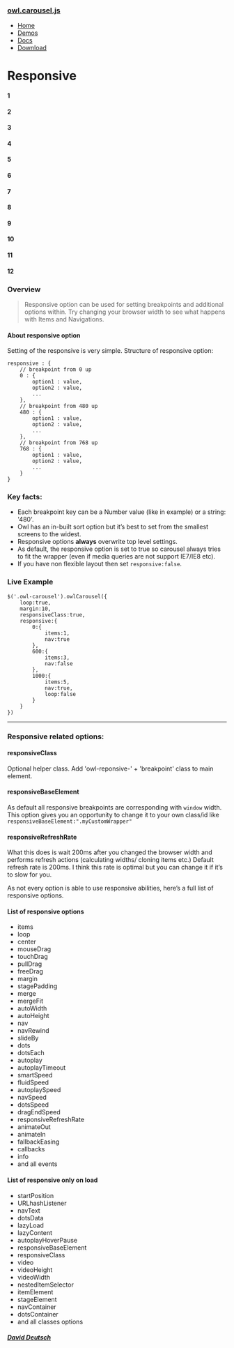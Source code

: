 ### [owl.carousel.js](/OwlCarousel2/)

<span id="toggle-nav" class="right"> </span>

-   [Home](/OwlCarousel2/index.html)
-   [Demos](/OwlCarousel2/demos/demos.html)
-   [Docs](/OwlCarousel2/docs/started-welcome.html)
-   [Download](https://github.com/OwlCarousel2/OwlCarousel2/archive/2.3.4.zip) <span class="download"></span>

Responsive
==========

#### 1

#### 2

#### 3

#### 4

#### 5

#### 6

#### 7

#### 8

#### 9

#### 10

#### 11

#### 12

### Overview

> Responsive option can be used for setting breakpoints and additional options within. Try changing your browser width to see what happens with Items and Navigations.

#### About responsive option

Setting of the responsive is very simple. Structure of responsive option:

    responsive : {
        // breakpoint from 0 up
        0 : {
            option1 : value,
            option2 : value,
            ...
        },
        // breakpoint from 480 up
        480 : {
            option1 : value,
            option2 : value,
            ...
        },
        // breakpoint from 768 up
        768 : {
            option1 : value,
            option2 : value,
            ...
        }
    }

### Key facts:

-   Each breakpoint key can be a Number value (like in example) or a string: '480'.
-   Owl has an in-built sort option but it’s best to set from the smallest screens to the widest.
-   Responsive options **always** overwrite top level settings.
-   As default, the responsive option is set to true so carousel always tries to fit the wrapper (even if media queries are not support IE7/IE8 etc).
-   If you have non flexible layout then set `responsive:false`.

### Live Example

    $('.owl-carousel').owlCarousel({
        loop:true,
        margin:10,
        responsiveClass:true,
        responsive:{
            0:{
                items:1,
                nav:true
            },
            600:{
                items:3,
                nav:false
            },
            1000:{
                items:5,
                nav:true,
                loop:false
            }
        }
    })

------------------------------------------------------------------------

### Responsive related options:

#### responsiveClass

Optional helper class. Add 'owl-reponsive-' + 'breakpoint' class to main element.

#### responsiveBaseElement

As default all responsive breakpoints are corresponding with `window` width. This option gives you an opportunity to change it to your own class/id like `responsiveBaseElement:".myCustomWrapper"`

#### responsiveRefreshRate

What this does is wait 200ms after you changed the browser width and performs refresh actions (calculating widths/ cloning items etc.) Default refresh rate is 200ms. I think this rate is optimal but you can change it if it’s to slow for you.

As not every option is able to use responsive abilities, here’s a full list of responsive options.

#### List of responsive options

-   items
-   loop
-   center
-   mouseDrag
-   touchDrag
-   pullDrag
-   freeDrag
-   margin
-   stagePadding
-   merge
-   mergeFit
-   autoWidth
-   autoHeight
-   nav
-   navRewind
-   slideBy
-   dots
-   dotsEach
-   autoplay
-   autoplayTimeout
-   smartSpeed
-   fluidSpeed
-   autoplaySpeed
-   navSpeed
-   dotsSpeed
-   dragEndSpeed
-   responsiveRefreshRate
-   animateOut
-   animateIn
-   fallbackEasing
-   callbacks
-   info
-   and all events

#### List of responsive only on load

-   startPosition
-   URLhashListener
-   navText
-   dotsData
-   lazyLoad
-   lazyContent
-   autoplayHoverPause
-   responsiveBaseElement
-   responsiveClass
-   video
-   videoHeight
-   videoWidth
-   nestedItemSelector
-   itemElement
-   stageElement
-   navContainer
-   dotsContainer
-   and all classes options

##### [David Deutsch](/OwlCarousel2/docs/support-contact.html) <a href="https://twitter.com/share?url=https://github.com/OwlCarousel2/OwlCarousel2&amp;text=Owl%20Carousel%20-%20This%20is%20so%20awesome!%20" id="custom-tweet-button"></a>
